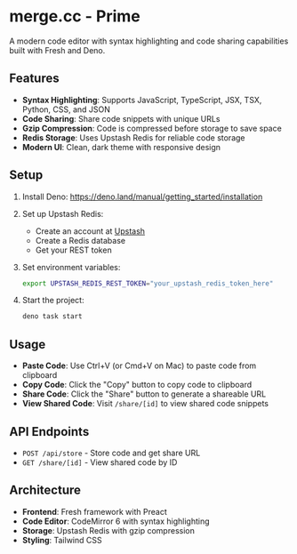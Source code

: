 # merge.cc - Prime

A modern code editor with syntax highlighting and code sharing capabilities
built with Fresh and Deno.

## Features

- **Syntax Highlighting**: Supports JavaScript, TypeScript, JSX, TSX, Python,
  CSS, and JSON
- **Code Sharing**: Share code snippets with unique URLs
- **Gzip Compression**: Code is compressed before storage to save space
- **Redis Storage**: Uses Upstash Redis for reliable code storage
- **Modern UI**: Clean, dark theme with responsive design

## Setup

1. Install Deno: https://deno.land/manual/getting_started/installation

2. Set up Upstash Redis:
   - Create an account at [Upstash](https://upstash.com/)
   - Create a Redis database
   - Get your REST token

3. Set environment variables:
   ```bash
   export UPSTASH_REDIS_REST_TOKEN="your_upstash_redis_token_here"
   ```

4. Start the project:
   ```bash
   deno task start
   ```

## Usage

- **Paste Code**: Use Ctrl+V (or Cmd+V on Mac) to paste code from clipboard
- **Copy Code**: Click the "Copy" button to copy code to clipboard
- **Share Code**: Click the "Share" button to generate a shareable URL
- **View Shared Code**: Visit `/share/[id]` to view shared code snippets

## API Endpoints

- `POST /api/store` - Store code and get share URL
- `GET /share/[id]` - View shared code by ID

## Architecture

- **Frontend**: Fresh framework with Preact
- **Code Editor**: CodeMirror 6 with syntax highlighting
- **Storage**: Upstash Redis with gzip compression
- **Styling**: Tailwind CSS
